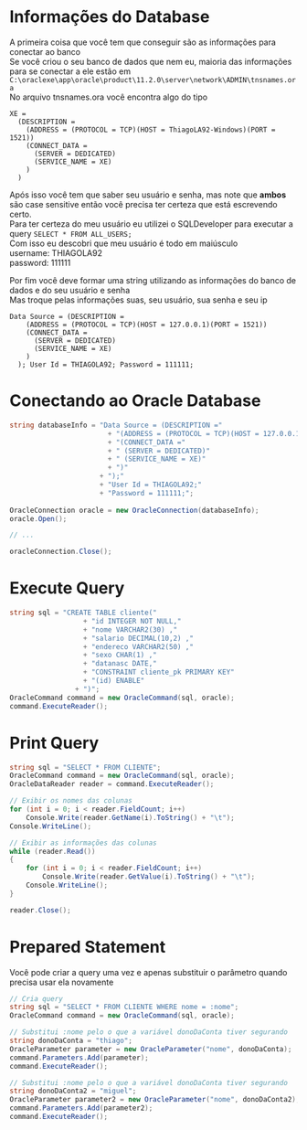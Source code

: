 # Informações do Database
A primeira coisa que você tem que conseguir são as informações para conectar ao banco  
Se você criou o seu banco de dados que nem eu, maioria das informações para se conectar a ele estão em   
`C:\oraclexe\app\oracle\product\11.2.0\server\network\ADMIN\tnsnames.ora`  
No arquivo tnsnames.ora você encontra algo do tipo   
```
XE =
  (DESCRIPTION =
    (ADDRESS = (PROTOCOL = TCP)(HOST = ThiagoLA92-Windows)(PORT = 1521))
    (CONNECT_DATA =
      (SERVER = DEDICATED)
      (SERVICE_NAME = XE)
    )
  )
```

Após isso você tem que saber seu usuário e senha, mas note que **ambos** são case sensitive então você precisa ter certeza que está escrevendo certo.  
Para ter certeza do meu usuário eu utilizei o SQLDeveloper para executar a query `SELECT * FROM ALL_USERS;`  
Com isso eu descobri que meu usuário é todo em maiúsculo  
username: THIAGOLA92  
password: 111111  

Por fim você deve formar uma string utilizando as informações do banco de dados e do seu usuário e senha  
Mas troque pelas informações suas, seu usuário, sua senha e seu ip  
```
Data Source = (DESCRIPTION =
    (ADDRESS = (PROTOCOL = TCP)(HOST = 127.0.0.1)(PORT = 1521))
    (CONNECT_DATA =
      (SERVER = DEDICATED)
      (SERVICE_NAME = XE)
    )
  ); User Id = THIAGOLA92; Password = 111111;
```

# Conectando ao Oracle Database
```C#
string databaseInfo = "Data Source = (DESCRIPTION ="
                        + "(ADDRESS = (PROTOCOL = TCP)(HOST = 127.0.0.1)(PORT = 1521))"
                        + "(CONNECT_DATA ="
                        + " (SERVER = DEDICATED)"
                        + " (SERVICE_NAME = XE)"
                        + ")"
                      + ");"
                      + "User Id = THIAGOLA92;"
                      + "Password = 111111;";
                            
OracleConnection oracle = new OracleConnection(databaseInfo);
oracle.Open();

// ...

oracleConnection.Close();
```

# Execute Query
```C#
string sql = "CREATE TABLE cliente("
                  + "id INTEGER NOT NULL,"
                  + "nome VARCHAR2(30) ,"
                  + "salario DECIMAL(10,2) ,"
                  + "endereco VARCHAR2(50) ,"
                  + "sexo CHAR(1) ,"
                  + "datanasc DATE,"
                  + "CONSTRAINT cliente_pk PRIMARY KEY"
                  + "(id) ENABLE"
                + ")";
OracleCommand command = new OracleCommand(sql, oracle);
command.ExecuteReader();
```

# Print Query
```C#
string sql = "SELECT * FROM CLIENTE";
OracleCommand command = new OracleCommand(sql, oracle);
OracleDataReader reader = command.ExecuteReader();

// Exibir os nomes das colunas
for (int i = 0; i < reader.FieldCount; i++)
    Console.Write(reader.GetName(i).ToString() + "\t");
Console.WriteLine();

// Exibir as informações das colunas
while (reader.Read())
{
    for (int i = 0; i < reader.FieldCount; i++)
        Console.Write(reader.GetValue(i).ToString() + "\t");
    Console.WriteLine();
}

reader.Close();
```

# Prepared Statement
Você pode criar a query uma vez e apenas substituir o parâmetro quando precisa usar ela novamente
```C#
// Cria query
string sql = "SELECT * FROM CLIENTE WHERE nome = :nome";
OracleCommand command = new OracleCommand(sql, oracle);

// Substitui :nome pelo o que a variável donoDaConta tiver segurando
string donoDaConta = "thiago";
OracleParameter parameter = new OracleParameter("nome", donoDaConta);
command.Parameters.Add(parameter);
command.ExecuteReader();

// Substitui :nome pelo o que a variável donoDaConta tiver segurando
string donoDaConta2 = "miguel";
OracleParameter parameter2 = new OracleParameter("nome", donoDaConta2);
command.Parameters.Add(parameter2);
command.ExecuteReader();
```
